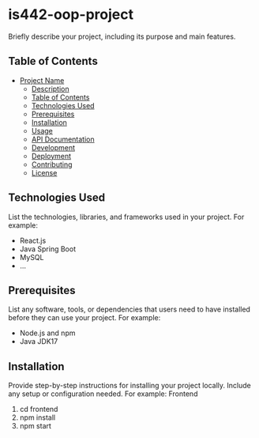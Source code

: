 # is442-oop-project

Briefly describe your project, including its purpose and main features.

## Table of Contents

- [Project Name](#project-name)
  - [Description](#description)
  - [Table of Contents](#table-of-contents)
  - [Technologies Used](#technologies-used)
  - [Prerequisites](#prerequisites)
  - [Installation](#installation)
  - [Usage](#usage)
  - [API Documentation](#api-documentation)
  - [Development](#development)
  - [Deployment](#deployment)
  - [Contributing](#contributing)
  - [License](#license)

## Technologies Used

List the technologies, libraries, and frameworks used in your project. For example:
- React.js
- Java Spring Boot
- MySQL
- ...

## Prerequisites

List any software, tools, or dependencies that users need to have installed before they can use your project. For example:
- Node.js and npm
- Java JDK17

## Installation

Provide step-by-step instructions for installing your project locally. Include any setup or configuration needed. For example:
Frontend
1. cd frontend
2. npm install
3. npm start
